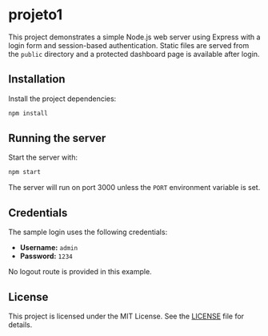 # projeto1

This project demonstrates a simple Node.js web server using Express with a login form and session-based authentication. Static files are served from the `public` directory and a protected dashboard page is available after login.

## Installation

Install the project dependencies:

```sh
npm install
```

## Running the server

Start the server with:

```sh
npm start
```

The server will run on port 3000 unless the `PORT` environment variable is set.

## Credentials

The sample login uses the following credentials:

- **Username:** `admin`
- **Password:** `1234`

No logout route is provided in this example.

## License

This project is licensed under the MIT License. See the [LICENSE](LICENSE) file for details.
